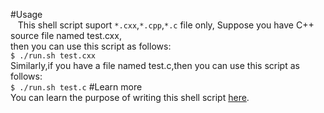 #Usage  
&nbsp;&nbsp;&nbsp;This shell script suport ```*.cxx```,```*.cpp```,```*.c``` file only,
Suppose you have C++ source file named test.cxx,  
then you can use this script as follows:  
```$ ./run.sh test.cxx```  
Similarly,if you have a file named test.c,then you can use this script as follows:  
```$ ./run.sh test.c```
#Learn more       
You can learn the purpose of writing this shell script [here](http://www.studyandshare.info/compile_shell_script.html).

